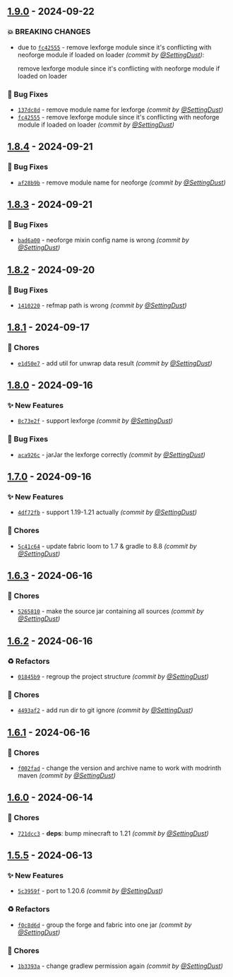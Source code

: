 ## [1.9.0] - 2024-09-22
### :boom: BREAKING CHANGES
- due to [`fc42555`](https://github.com/SettingDust/kinecraft-serialization/commit/fc42555dfa7caf1297b8a77ffc6b8d44afb4aa31) - remove lexforge module since it's conflicting with neoforge module if loaded on loader *(commit by [@SettingDust](https://github.com/SettingDust))*:

  remove lexforge module since it's conflicting with neoforge module if loaded on loader


### :bug: Bug Fixes
- [`137dc8d`](https://github.com/SettingDust/kinecraft-serialization/commit/137dc8dfec2661aad8c7d54e1db82c6ca7f3a95c) - remove module name for lexforge *(commit by [@SettingDust](https://github.com/SettingDust))*
- [`fc42555`](https://github.com/SettingDust/kinecraft-serialization/commit/fc42555dfa7caf1297b8a77ffc6b8d44afb4aa31) - remove lexforge module since it's conflicting with neoforge module if loaded on loader *(commit by [@SettingDust](https://github.com/SettingDust))*


## [1.8.4] - 2024-09-21
### :bug: Bug Fixes
- [`af28b9b`](https://github.com/SettingDust/kinecraft-serialization/commit/af28b9b11f27a81e8ddb5f2a8e3c470369174bc6) - remove module name for neoforge *(commit by [@SettingDust](https://github.com/SettingDust))*


## [1.8.3] - 2024-09-21
### :bug: Bug Fixes
- [`bad6a00`](https://github.com/SettingDust/kinecraft-serialization/commit/bad6a00ef2f8db4bdaaab4d2d4ea81563364aa98) - neoforge mixin config name is wrong *(commit by [@SettingDust](https://github.com/SettingDust))*


## [1.8.2] - 2024-09-20
### :bug: Bug Fixes
- [`1410220`](https://github.com/SettingDust/kinecraft-serialization/commit/141022002e32dcb40eae876b5f9f72d5a543812f) - refmap path is wrong *(commit by [@SettingDust](https://github.com/SettingDust))*


## [1.8.1] - 2024-09-17
### :wrench: Chores
- [`e1d50e7`](https://github.com/SettingDust/kinecraft-serialization/commit/e1d50e740495cd5617f8c9120fbada7e10c6a432) - add util for unwrap data result *(commit by [@SettingDust](https://github.com/SettingDust))*


## [1.8.0] - 2024-09-16
### :sparkles: New Features
- [`8c73e2f`](https://github.com/SettingDust/kinecraft-serialization/commit/8c73e2f048eb5a5e7bdff4083c62543c23d15a53) - support lexforge *(commit by [@SettingDust](https://github.com/SettingDust))*

### :bug: Bug Fixes
- [`aca926c`](https://github.com/SettingDust/kinecraft-serialization/commit/aca926c7d1be216da87a9ee376be6e4c5ef867fc) - jarJar the lexforge correctly *(commit by [@SettingDust](https://github.com/SettingDust))*


## [1.7.0] - 2024-09-16
### :sparkles: New Features
- [`4df72fb`](https://github.com/SettingDust/kinecraft-serialization/commit/4df72fb6c5847ec0423d726ff02aa6c8a18248e8) - support 1.19-1.21 actually *(commit by [@SettingDust](https://github.com/SettingDust))*

### :wrench: Chores
- [`5c41c64`](https://github.com/SettingDust/kinecraft-serialization/commit/5c41c64c2d41afbdd5fec2f677d5a1cff1b495f3) - update fabric loom to 1.7 & gradle to 8.8 *(commit by [@SettingDust](https://github.com/SettingDust))*


## [1.6.3] - 2024-06-16
### :wrench: Chores
- [`5265810`](https://github.com/SettingDust/kinecraft-serialization/commit/5265810e07a5332adb09cf9ecda34b8f5f78503c) - make the source jar containing all sources *(commit by [@SettingDust](https://github.com/SettingDust))*


## [1.6.2] - 2024-06-16
### :recycle: Refactors
- [`01845b9`](https://github.com/SettingDust/kinecraft-serialization/commit/01845b9ce4b476dcb3ea49b180f641d0863c6809) - regroup the project structure *(commit by [@SettingDust](https://github.com/SettingDust))*

### :wrench: Chores
- [`4493af2`](https://github.com/SettingDust/kinecraft-serialization/commit/4493af2e3700685f9698cf4950995b0ddf5371a9) - add run dir to git ignore *(commit by [@SettingDust](https://github.com/SettingDust))*


## [1.6.1] - 2024-06-16
### :wrench: Chores
- [`f002fad`](https://github.com/SettingDust/kinecraft-serialization/commit/f002fad8aac82fbcfa38a7a72fc6e500d1dfb53f) - change the version and archive name to work with modrinth maven *(commit by [@SettingDust](https://github.com/SettingDust))*


## [1.6.0] - 2024-06-14
### :wrench: Chores
- [`721dcc3`](https://github.com/SettingDust/kinecraft-serialization/commit/721dcc361016752a12c2c32492eceb654c119c57) - **deps**: bump minecraft to 1.21 *(commit by [@SettingDust](https://github.com/SettingDust))*


## [1.5.5] - 2024-06-13
### :sparkles: New Features
- [`5c3959f`](https://github.com/SettingDust/kinecraft-serialization/commit/5c3959f83dac15647cc6f626ebaf34b676829cdd) - port to 1.20.6 *(commit by [@SettingDust](https://github.com/SettingDust))*

### :recycle: Refactors
- [`f0c8d6d`](https://github.com/SettingDust/kinecraft-serialization/commit/f0c8d6d2334a3a335012991b1bfefa4c88eb3e7f) - group the forge and fabric into one jar *(commit by [@SettingDust](https://github.com/SettingDust))*

### :wrench: Chores
- [`1b3393a`](https://github.com/SettingDust/kinecraft-serialization/commit/1b3393af149f41ba4a65af0f412d2aeb3e830c49) - change gradlew permission again *(commit by [@SettingDust](https://github.com/SettingDust))*

[1.5.5]: https://github.com/SettingDust/kinecraft-serialization/compare/1.5.0...1.5.5
[1.6.0]: https://github.com/SettingDust/kinecraft-serialization/compare/1.5.5...1.6.0
[1.6.1]: https://github.com/SettingDust/kinecraft-serialization/compare/1.6.0...1.6.1
[1.6.2]: https://github.com/SettingDust/kinecraft-serialization/compare/1.6.1...1.6.2
[1.6.3]: https://github.com/SettingDust/kinecraft-serialization/compare/1.6.2...1.6.3
[1.7.0]: https://github.com/SettingDust/kinecraft-serialization/compare/1.6.7...1.7.0
[1.8.0]: https://github.com/SettingDust/kinecraft-serialization/compare/1.7.0...1.8.0
[1.8.1]: https://github.com/SettingDust/kinecraft-serialization/compare/1.8.0...1.8.1
[1.8.2]: https://github.com/SettingDust/kinecraft-serialization/compare/1.8.1...1.8.2
[1.8.3]: https://github.com/SettingDust/kinecraft-serialization/compare/1.8.2...1.8.3
[1.8.4]: https://github.com/SettingDust/kinecraft-serialization/compare/1.8.3...1.8.4
[1.9.0]: https://github.com/SettingDust/kinecraft-serialization/compare/1.8.4...1.9.0
